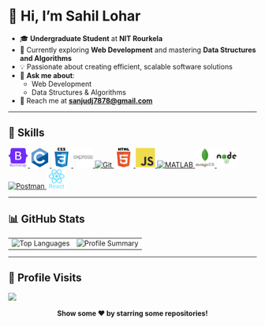 # 👋 Hi, I’m **Sahil Lohar**  

- 🎓 **Undergraduate Student** at **NIT Rourkela**  
- 🌱 Currently exploring **Web Development** and mastering **Data Structures and Algorithms**  
- 💡 Passionate about creating efficient, scalable software solutions  
- 💬 **Ask me about**:  
  - Web Development  
  - Data Structures & Algorithms  
- 📧 Reach me at **[sanjudj7878@gmail.com](mailto:sanjudj7878@gmail.com)**  

---

## 🚀 **Skills**  

<p align="left">  
  <a href="https://getbootstrap.com" target="_blank"> <img src="https://raw.githubusercontent.com/devicons/devicon/master/icons/bootstrap/bootstrap-plain-wordmark.svg" alt="Bootstrap" width="40" height="40"/> </a>  
  <a href="https://www.cprogramming.com/" target="_blank"> <img src="https://raw.githubusercontent.com/devicons/devicon/master/icons/c/c-original.svg" alt="C" width="40" height="40"/> </a>  
  <a href="https://www.w3schools.com/css/" target="_blank"> <img src="https://raw.githubusercontent.com/devicons/devicon/master/icons/css3/css3-original-wordmark.svg" alt="CSS" width="40" height="40"/> </a>  
  <a href="https://expressjs.com" target="_blank"> <img src="https://raw.githubusercontent.com/devicons/devicon/master/icons/express/express-original-wordmark.svg" alt="Express.js" width="40" height="40"/> </a>  
  <a href="https://git-scm.com/" target="_blank"> <img src="https://www.vectorlogo.zone/logos/git-scm/git-scm-icon.svg" alt="Git" width="40" height="40"/> </a>  
  <a href="https://www.w3.org/html/" target="_blank"> <img src="https://raw.githubusercontent.com/devicons/devicon/master/icons/html5/html5-original-wordmark.svg" alt="HTML" width="40" height="40"/> </a>  
  <a href="https://developer.mozilla.org/en-US/docs/Web/JavaScript" target="_blank"> <img src="https://raw.githubusercontent.com/devicons/devicon/master/icons/javascript/javascript-original.svg" alt="JavaScript" width="40" height="40"/> </a>  
  <a href="https://www.mathworks.com/products/matlab.html" target="_blank"> <img src="https://upload.wikimedia.org/wikipedia/commons/2/21/Matlab_Logo.png" alt="MATLAB" width="40" height="40"/> </a>  
  <a href="https://www.mongodb.com/" target="_blank"> <img src="https://raw.githubusercontent.com/devicons/devicon/master/icons/mongodb/mongodb-original-wordmark.svg" alt="MongoDB" width="40" height="40"/> </a>  
  <a href="https://nodejs.org" target="_blank"> <img src="https://raw.githubusercontent.com/devicons/devicon/master/icons/nodejs/nodejs-original-wordmark.svg" alt="Node.js" width="40" height="40"/> </a>  
  <a href="https://postman.com" target="_blank"> <img src="https://www.vectorlogo.zone/logos/getpostman/getpostman-icon.svg" alt="Postman" width="40" height="40"/> </a>  
  <a href="https://reactjs.org/" target="_blank"> <img src="https://raw.githubusercontent.com/devicons/devicon/master/icons/react/react-original-wordmark.svg" alt="React.js" width="40" height="40"/> </a>  
</p>  

---

## 📊 **GitHub Stats**  

<table align="center" width="100%">  
<tr>  
  <td align="center">  
    <img width="350em" src="http://github-readme-stats.vercel.app/api/top-langs?username=Sahil7811&show_icons=true&locale=en&layout=compact&theme=radical" alt="Top Languages"/>  
  </td>  
  <td align="center">  
    <img width="600em" src="http://github-profile-summary-cards.vercel.app/api/cards/profile-details?username=Sahil7811&theme=radical" alt="Profile Summary"/>  
  </td>  
</tr>  
</table>  

---

## 🧾 **Profile Visits**  

[![](https://visitcount.itsvg.in/api?id=Sahil7811&label=Profile%20Views&color=0&icon=5&pretty=false)](https://visitcount.itsvg.in)  

<div align="center">  
  <b>Show some ❤️ by starring some repositories!</b>  
</div>  

